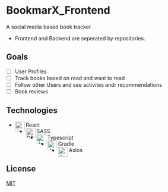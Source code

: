 # BookmarX_Frontend
A social media based book tracker
- Frontend and Backend are seperated by repositories.

## Goals
- [ ] User Profiles
- [ ] Track books based on read and want to read
- [ ] Follow other Users and see activites andr recommendations
- [ ] Book reviews

## Technologies
- React <img align="left" alt="JavaScipt" width="26px" src="https://github.com/jlthompson96/vscode-material-icon-theme/blob/master/icons/react.svg" />
- SASS <img align="left" alt="CSS3" width="26px" src="https://github.com/jlthompson96/vscode-material-icon-theme/blob/master/icons/sass.svg" />
- Typescript <img align="left" alt="JavaScipt" width="26px" src="https://github.com/jlthompson96/vscode-material-icon-theme/blob/master/icons/typescript.svg" />
- Gradle <img align="left" alt="JavaScipt" width="26px" src="https://github.com/jlthompson96/vscode-material-icon-theme/blob/master/icons/gradle.svg" />
- Axios <img align="left" alt="JavaScipt" width="26px" src="https://github.com/jlthompson96/vscode-material-icon-theme/blob/master/icons/http.svg" />

## License

[MIT](https://choosealicense.com/licenses/mit/)
